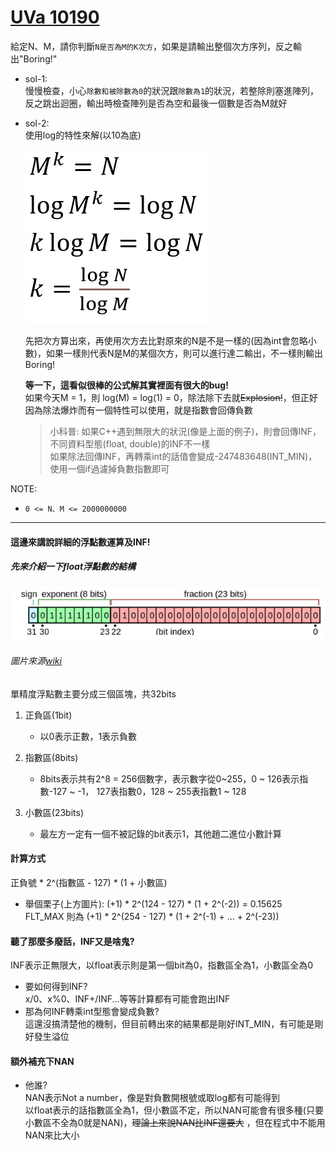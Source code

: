 # [UVa 10190](https://vjudge.net/problem/UVA-10190)  

給定N、M，請你判斷`N是否為M的K次方`，如果是請輸出整個次方序列，反之輸出"Boring!"  

* sol-1:  
  慢慢檢查，小心`除數和被除數為0`的狀況跟`除數為1`的狀況，若整除則塞進陣列，反之跳出迴圈，輸出時檢查陣列是否為空和最後一個數是否為M就好
  
* sol-2:  
  使用log的特性來解(以10為底)  
    
  ![image](https://github.com/c4t0212/competitiveProgramming/blob/main/UVa/10190/pic.png)  
    
  先把次方算出來，再使用次方去比對原來的N是不是一樣的(因為int會忽略小數)，如果一樣則代表N是M的某個次方，則可以進行達二輸出，不一樣則輸出Boring!  
    
  **等一下，這看似很棒的公式解其實裡面有很大的bug!**  
  如果今天M = 1，則 log(M) = log(1) = 0，除法除下去就~~Explosion!~~，但正好因為除法爆炸而有一個特性可以使用，就是指數會回傳負數
  > 小科普: 如果C++遇到無限大的狀況(像是上面的例子)，則會回傳INF，不同資料型態(float, double)的INF不一樣  
  如果除法回傳INF，再轉乘int的話值會變成-247483648(INT_MIN)，使用一個if過濾掉負數指數即可

NOTE:
  * `0 <= N、M <= 2000000000`  

---
#### 這邊來講說詳細的浮點數運算及INF!  

##### 先來介紹一下float浮點數的結構
  
  ![image](https://github.com/c4t0212/competitiveProgramming/blob/main/UVa/10190/image.png)
  ###### 圖片來源[wiki](https://zh.wikipedia.org/wiki/%E5%96%AE%E7%B2%BE%E5%BA%A6%E6%B5%AE%E9%BB%9E%E6%95%B8)  
    
  單精度浮點數主要分成三個區塊，共32bits  
  1. 正負區(1bit)  
      * 以0表示正數，1表示負數

  2. 指數區(8bits)  
      * 8bits表示共有2^8 = 256個數字，表示數字從0~255，0 ~ 126表示指數-127 ~ -1， 127表指數0，128 ~ 255表指數1 ~ 128

  3. 小數區(23bits)  
      * 最左方一定有一個不被記錄的bit表示1，其他趙二進位小數計算  

#### 計算方式  
正負號 * 2^(指數區 - 127) * (1 + 小數區)  
  
* 舉個栗子(上方圖片):
  (+1) * 2^(124 - 127) * (1 + 2^(-2)) = 0.15625  
  FLT_MAX 則為 (+1) * 2^(254 - 127) * (1 + 2^(-1) + ... + 2^(-23))

#### 聽了那麼多廢話，INF又是啥鬼?  
INF表示正無限大，以float表示則是第一個bit為0，指數區全為1，小數區全為0
* 要如何得到INF?  
  x/0、x%0、INF+/INF...等等計算都有可能會跑出INF
* 那為何INF轉乘int型態會變成負數?  
  這還沒搞清楚他的機制，但目前轉出來的結果都是剛好INT_MIN，有可能是剛好發生溢位
  
#### 額外補充下NAN
* 他誰?  
  NAN表示Not a number，像是對負數開根號或取log都有可能得到  
  以float表示的話指數區全為1，但小數區不定，所以NAN可能會有很多種(只要小數區不全為0就是NAN)，~~理論上來說NAN比INF還要大~~ ，但在程式中不能用NAN來比大小
